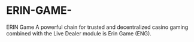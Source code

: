 # ERIN-GAME-
ERIN Game A powerful chain for trusted and decentralized casino gaming combined with the Live Dealer module is Erin Game (ENG).
